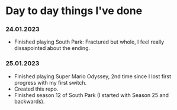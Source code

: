 # Day to day things I've done

### 24.01.2023
- Finished playing South Park: Fractured but whole, I feel really dissapointed about the ending.

### 25.01.2023
- Finished playing Super Mario Odyssey, 2nd time since I lost first progress with my first switch.
- Created this repo.
- Finished season 12 of South Park (I started with Season 25 and backwards).